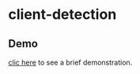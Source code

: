 # client-detection


## Demo

[clic here](https://nickbelb.github.io/client-detection/) to see a brief demonstration.
